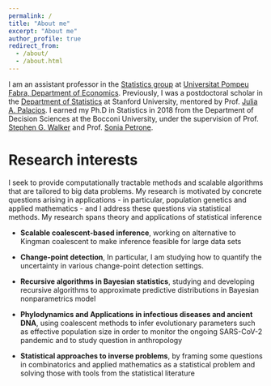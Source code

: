 ```yaml
---
permalink: /
title: "About me"
excerpt: "About me"
author_profile: true
redirect_from: 
  - /about/
  - /about.html
---
```

I am an assistant professor in the [Statistics group](https://sites.google.com/view/stats-upf/) at [Universitat Pompeu Fabra, Department of Economics](https://www.upf.edu/web/econ).
Previously, I was a postdoctoral scholar in the [Department of Statistics](https://statistics.stanford.edu) at Stanford University, mentored by Prof. [Julia A. Palacios](http://juliapalacios.github.io). I earned my Ph.D in Statistics in 2018 from the Department of Decision Sciences at the Bocconi University, under the supervision of Prof. [Stephen G. Walker](https://cns.utexas.edu/directory/item/15-mathematics/385-walker-stephen-g?Itemid=349) and Prof. [Sonia Petrone](http://faculty.unibocconi.eu/soniapetrone/). 

Research interests
======

I seek to provide computationally tractable methods and scalable algorithms that are tailored to big data problems. My research is motivated by concrete questions arising in applications - in particular, population genetics and applied mathematics - and I address these questions via statistical methods. My research spans theory and applications of statistical inference

* **Scalable coalescent-based inference**, working on alternative to Kingman coalescent to make inference feasible for large data sets

* **Change-point detection**, In particular, I am studying how to quantify the uncertainty in various change-point detection settings.

* **Recursive algorithms in Bayesian statistics**, studying and developing recursive algorithms to approximate predictive distributions in Bayesian nonparametrics model

* **Phylodynamics and Applications in infectious diseases and ancient DNA**, using coalescent methods to infer evolutionary parameters such as effective population size in order to monitor the ongoing SARS-CoV-2 pandemic and to study question in anthropology

* **Statistical approaches to inverse problems**, by framing some questions in combinatorics and applied mathematics as a statistical problem and solving those with tools from the statistical literature